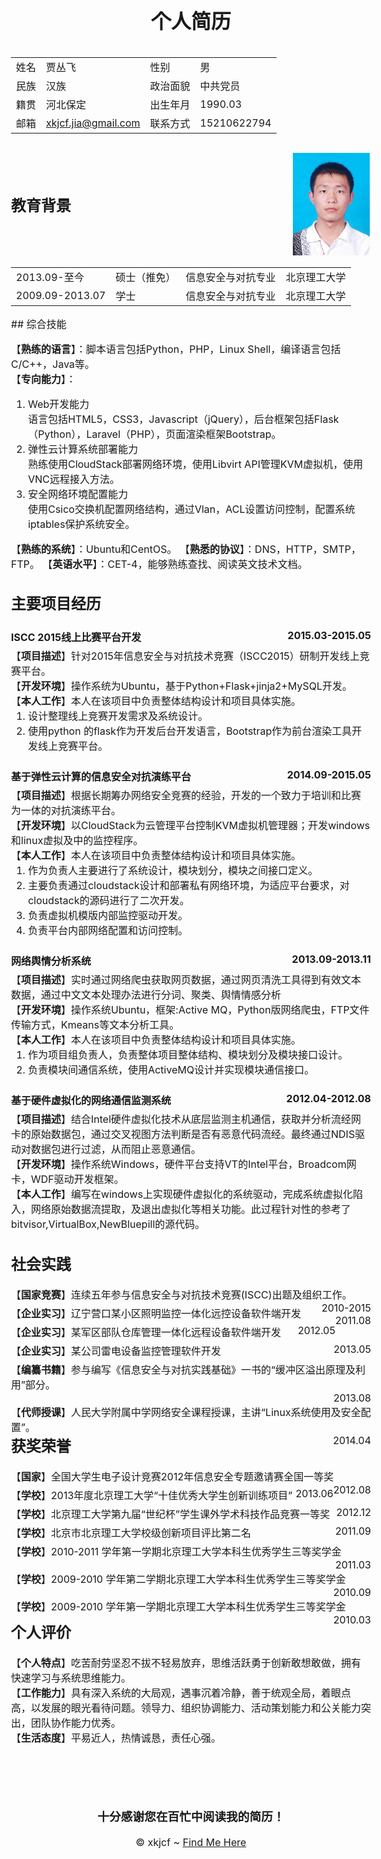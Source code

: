 <center><h1>个人简历</h1></center>
<style>
body{	width:825px;font-size:16px;  }
</style>
<div style="width:100%;height:200px;">
<div style="float:left;width:700px;">
<table style="width:100%;">
	<tr>
		<td>姓名</td>
		<td>贾丛飞</td>
		<td>性别</td>
		<td>男</td>
	</tr>
	<tr>
		<td>民族</td>
		<td>汉族</td>
		<td>政治面貌</td>
		<td>中共党员</td>
	</tr>
	<tr>
		<td>籍贯</td>
		<td>河北保定</td>
		<td>出生年月</td>
		<td>1990.03</td>
	</tr>
	<tr>
		<td>邮箱</td>
		<td><a href="mailto:xkjcf.jia@gmail.com" title="mail to me">xkjcf.jia@gmail.com</a></td>
		<td>联系方式</td>
		<td>15210622794</td>
	<tr>
</table>
</div>
<div style="float:right;width:125px;">
<img src="./mypic.jpg" style="margin:15px 0;width:123px;">
</div>
</div>


## 教育背景

<table style="width:100%">
	<tr>
		<td style="border:0px">2013.09-至今</td>
		<td style="border:0px">硕士（推免）</td>
		<td style="border:0px">信息安全与对抗专业</td>
		<td style="border:0px">北京理工大学</td>
	</tr>
	<tr>
		<td style="border:0px">2009.09-2013.07</td>
		<td style="border:0px">学士</td>
		<td style="border:0px">信息安全与对抗专业</td>
		<td style="border:0px">北京理工大学</td>
	</tr>
</table>
## 综合技能

【<strong>熟练的语言</strong>】：脚本语言包括Python，PHP，Linux Shell，编译语言包括C/C++，Java等。  
【<strong>专向能力</strong>】：
<ol>
	<li>Web开发能力</li>
语言包括HTML5，CSS3，Javascript（jQuery），后台框架包括Flask（Python），Laravel（PHP），页面渲染框架Bootstrap。 
	<li>弹性云计算系统部署能力</li>  
熟练使用CloudStack部署网络环境，使用Libvirt API管理KVM虚拟机，使用VNC远程接入方法。
	<li>安全网络环境配置能力</li>
使用Csico交换机配置网络结构，通过Vlan，ACL设置访问控制，配置系统iptables保护系统安全。
</ol>
【<strong>熟练的系统</strong>】：Ubuntu和CentOS。  
【<strong>熟悉的协议</strong>】：DNS，HTTP，SMTP，FTP。  
【<strong>英语水平</strong>】：CET-4，能够熟练查找、阅读英文技术文档。

## 主要项目经历

<div style="width:100%;margin:25px 0;">
	<div style="width:100%;height:30px;">
		<div style="float:left;font-weight:bold;">
		ISCC 2015线上比赛平台开发
		</div>
		<div style="float:right;font-weight:bold;">
		2015.03-2015.05
		</div>
	</div>
	<div>
		<div>【<strong>项目描述</strong>】针对2015年信息安全与对抗技术竞赛（ISCC2015）研制开发线上竞赛平台。</div>
		<div>【<strong>开发环境</strong>】操作系统为Ubuntu，基于Python+Flask+jinja2+MySQL开发。</div>
		<div>【<strong>本人工作</strong>】本人在该项目中负责整体结构设计和项目具体实施。
			<ol style="margin:0px;">
				<li>设计整理线上竞赛开发需求及系统设计。</li>
				<li>使用python 的flask作为开发后台开发语言，Bootstrap作为前台渲染工具开发线上竞赛平台。</li>
			</ol>
		</div>
	</div>
</div>

<div style="width:100%;margin:25px 0;">
	<div style="width:100%;height:30px;">
		<div style="float:left;font-weight:bold;">
		基于弹性云计算的信息安全对抗演练平台
		</div>
		<div style="float:right;font-weight:bold;">
		2014.09-2015.05
		</div>
	</div>
	<div>
		<div>【<strong>项目描述</strong>】根据长期筹办网络安全竞赛的经验，开发的一个致力于培训和比赛为一体的对抗演练平台。</div>
		<div>【<strong>开发环境</strong>】以CloudStack为云管理平台控制KVM虚拟机管理器；开发windows和linux虚拟及中的监控程序。</div>
		<div>【<strong>本人工作</strong>】本人在该项目中负责整体结构设计和项目具体实施。
			<ol style="margin:0px;">
				<li>作为负责人主要进行了系统设计，模块划分，模块之间接口定义。</li>
				<li>主要负责通过cloudstack设计和部署私有网络环境，为适应平台要求，对cloudstack的源码进行了二次开发。</li>
				<li>负责虚拟机模版内部监控驱动开发。</li>
				<li>负责平台内部网络配置和访问控制。</li>
			</ol>
		</div>
	</div>
</div>

<div style="width:100%;margin:25px 0;">
	<div style="width:100%;height:30px;">
		<div style="float:left;font-weight:bold;">
		网络舆情分析系统
		</div>
		<div style="float:right;font-weight:bold;">
		2013.09-2013.11
		</div>
	</div>
	<div>
		<div>【<strong>项目描述</strong>】实时通过网络爬虫获取网页数据，通过网页清洗工具得到有效文本数据，通过中文文本处理办法进行分词、聚类、舆情情感分析</div>
		<div>【<strong>开发环境</strong>】操作系统Ubuntu，框架:Active MQ，Python版网络爬虫，FTP文件传输方式，Kmeans等文本分析工具。</div>
		<div>【<strong>本人工作</strong>】本人在该项目中负责整体结构设计和项目具体实施。
			<ol style="margin:0px;">
				<li>作为项目组负责人，负责整体项目整体结构、模块划分及模块接口设计。</li>
				<li>负责模块间通信系统，使用ActiveMQ设计并实现模块通信接口。</li>
			</ol>
		</div>
	</div>
</div>

<div style="width:100%;margin:25px 0;">
	<div style="width:100%;height:30px;">
		<div style="float:left;font-weight:bold;">
		基于硬件虚拟化的网络通信监测系统
		</div>
		<div style="float:right;font-weight:bold;">
		2012.04-2012.08
		</div>
	</div>
	<div>
		<div>【<strong>项目描述</strong>】结合Intel硬件虚拟化技术从底层监测主机通信，获取并分析流经网卡的原始数据包，通过交叉视图方法判断是否有恶意代码流经。最终通过NDIS驱动对数据包进行过滤，从而阻止恶意通信。</div>
		<div>【<strong>开发环境</strong>】操作系统Windows，硬件平台支持VT的Intel平台，Broadcom网卡，WDF驱动开发框架。</div>
		<div>【<strong>本人工作</strong>】编写在windows上实现硬件虚拟化的系统驱动，完成系统虚拟化陷入，网络原始数据流提取，及退出虚拟化等相关功能。此过程针对性的参考了bitvisor,VirtualBox,NewBluepill的源代码。
		</div>
	</div>
</div>

##   社会实践

<div style="width:100%;margin:15px 0;">
	<div style="width:100%;height:30px;">
		<div style="float:left;">
		【<strong>国家竞赛</strong>】连续五年参与信息安全与对抗技术竞赛(ISCC)出题及组织工作。
		</div>
		<div style="float:right;">
		2010-2015
		</div>
	</div>
	<div style="width:100%;height:30px;">
		<div style="float:left;">
		【<strong>企业实习</strong>】辽宁营口某小区照明监控一体化远控设备软件端开发
		</div>
		<div style="float:right;">
		2011.08
		</div>
	</div>
	<div style="width:100%;height:30px;">
		<div style="float:left;">
		【<strong>企业实习</strong>】某军区部队仓库管理一体化远程设备软件端开发
		</div>
		<div style="float:right;">
		2012.05
		</div>
	</div>
	<div style="width:100%;height:30px;">
		<div style="float:left;">
		【<strong>企业实习</strong>】某公司雷电设备监控管理软件开发
		</div>
		<div style="float:right;">
		2013.05
		</div>
	</div>
	<div style="width:100%;height:30px;">
		<div style="float:left;">
		【<strong>编纂书籍</strong>】参与编写《信息安全与对抗实践基础》一书的“缓冲区溢出原理及利用”部分。
		</div>
		<div style="float:right;">
		2013.08
		</div>
	</div>
	<div style="width:100%;height:30px;">
		<div style="float:left;">
		【<strong>代师授课</strong>】人民大学附属中学网络安全课程授课，主讲“Linux系统使用及安全配置”。
		</div>
		<div style="float:right;">
		2014.04
		</div>
	</div>
</div>

## 获奖荣誉
<div style="width:100%;margin:15px 0;">
	<div style="width:100%;height:30px;">
		<div style="float:left;">
		【<strong>国家</strong>】全国大学生电子设计竞赛2012年信息安全专题邀请赛全国一等奖
		</div>
		<div style="float:right;">
		2012.08
		</div>
	</div>
	<div style="width:100%;height:30px;">
		<div style="float:left;">
		【<strong>学校</strong>】2013年度北京理工大学“十佳优秀大学生创新训练项目”
		</div>
		<div style="float:right;">
		2013.06
		</div>
	</div>
	<div style="width:100%;height:30px;">
		<div style="float:left;">
		【<strong>学校</strong>】北京理工大学第九届“世纪杯”学生课外学术科技作品竞赛一等奖
		</div>
		<div style="float:right;">
		2012.12
		</div>
	</div>
	<div style="width:100%;height:30px;">
		<div style="float:left;">
		【<strong>学校</strong>】北京市北京理工大学校级创新项目评比第二名
		</div>
		<div style="float:right;">
		2011.09
		</div>
	</div>
	<div style="width:100%;height:30px;">
		<div style="float:left;">
		【<strong>学校</strong>】2010-2011 学年第一学期北京理工大学本科生优秀学生三等奖学金
		</div>
		<div style="float:right;">
		2011.03
		</div>
	</div>
	<div style="width:100%;height:30px;">
		<div style="float:left;">
		【<strong>学校</strong>】2009-2010 学年第二学期北京理工大学本科生优秀学生三等奖学金
		</div>
		<div style="float:right;">
		2010.09
		</div>
	</div>
	<div style="width:100%;height:30px;">
		<div style="float:left;">
		【<strong>学校</strong>】2009-2010 学年第一学期北京理工大学本科生优秀学生三等奖学金
		</div>
		<div style="float:right;">
		2010.03
		</div>
	</div>
</div>

## 个人评价
【<strong>个人特点</strong>】吃苦耐劳坚忍不拔不轻易放弃，思维活跃勇于创新敢想敢做，拥有快速学习与系统思维能力。  
【<strong>工作能力</strong>】具有深入系统的大局观，遇事沉着冷静，善于统观全局，着眼点高，以发展的眼光看待问题。领导力、组织协调能力、活动策划能力和公关能力突出，团队协作能力优秀。  
【<strong>生活态度</strong>】平易近人，热情诚恳，责任心强。




<div style="text-align:center;margin-top:100px;">
<h3>十分感谢您在百忙中阅读我的简历！</h3>
&copy; xkjcf ~ <a href="http://xkjcf.github.io/myresume" title="ICU">Find Me Here</a>
</div>

